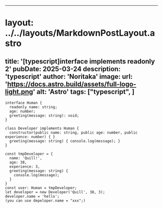 
---
# layout: ../../layouts/MarkdownPostLayout.astro
title: '[typescript]interface implements readonly 2'
pubDate: 2025-03-24
description: 'typescript'
author: 'Noritaka'
image:
    url: 'https://docs.astro.build/assets/full-logo-light.png'
    alt: 'Astro'
tags: ["typescript", ]
---



```
interface Human {
  readonly name: string;
  age: number;
  greeting(message: string): void;
}

class Developer implements Human {
  constructor(public name: string, public age: number, public experience: number) { }
  greeting(message: string) { console.log(message); }
}

const tmpDeveloper = {
  name: 'Quill!',
  age: 38,
  experience: 3,
  greeting(message: string) {
    console.log(message);
  }
}
const user: Human = tmpDeveloper;
let developer = new Developer('Quill', 38, 3);
developer.name = 'hello';
(you can use depeloper.name = "xxx";)

```
